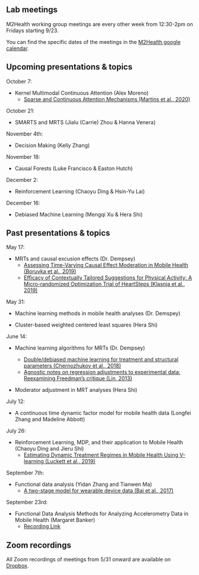 ## Lab meetings

M2Health working group meetings are every other week from 12:30-2pm on Fridays starting 9/23.

You can find the specific dates of the meetings in the [M2Health google calendar](https://calendar.google.com/calendar/u/0?cid=Y182NHJ2Z3U4am82djAwc2h2NHBvNWFiNnM5Y0Bncm91cC5jYWxlbmRhci5nb29nbGUuY29t).

## Upcoming presentations & topics

October 7:

* Kernel Multimodal Continuous Attention (Alex Moreno)
  * [Sparse and Continuous Attention Mechanisms (Martins et al., 2020)](https://arxiv.org/abs/2006.07214)

October 21:

* SMARTS and MRTS (Jialu (Carrie) Zhou & Hanna Venera)

November 4th:

* Decision Making (Kelly Zhang)

November 18:

* Causal Forests (Luke Francisco & Easton Hutch)

December 2:

* Reinforcement Learning (Chaoyu Ding & Hsin-Yu Lai)

December 16:

* Debiased Machine Learning (Mengqi Xu & Hera Shi)

## Past presentations & topics

May 17: 

* MRTs and causal excusion effects (Dr. Dempsey)
   * [Assessing Time-Varying Causal Effect Moderation in Mobile Health
(Boruvka et al., 2019)](https://www.ncbi.nlm.nih.gov/pmc/articles/PMC6241330/)
   * [Efficacy of Contextually Tailored Suggestions for Physical Activity: A Micro-randomized Optimization Trial of HeartSteps (Klasnja et al., 2019)](https://pubmed.ncbi.nlm.nih.gov/30192907/)

May 31: 

* Machine learning methods in mobile health analyses (Dr. Demspey)

* Cluster-based weighted centered least squares (Hera Shi)

June 14: 

* Machine learning algorithms for MRTs (Dr. Dempsey)
   * [Double/debiased machine learning for treatment and structural parameters (Chernozhukov et al., 2018)](https://academic.oup.com/ectj/article/21/1/C1/5056401)
   * [Agnostic notes on regression adjustments to experimental data: Reexamining Freedman’s critique (Lin, 2013)](https://projecteuclid.org/journals/annals-of-applied-statistics/volume-7/issue-1/Agnostic-notes-on-regression-adjustments-to-experimental-data--Reexamining/10.1214/12-AOAS583.full)  

* Moderator adjustment in MRT analyses (Hera Shi)

July 12:

* A continuous time dynamic factor model for mobile health data (Longfei Zhang and Madeline Abbott)

July 26:

* Reinforcement Learning, MDP, and their application to Mobile Health (Chaoyu Ding and Jieru Shi)
  * [Estimating Dynamic Treatment Regimes in Mobile Health Using V-learning (Luckett et al., 2019)](https://www.ncbi.nlm.nih.gov/pmc/articles/PMC7500510/)

September 7th:

* Functional data analysis (Yidan Zhang and Tianwen Ma)
  * [A two-stage model for wearable device data (Bai et al., 2017)](https://www.ncbi.nlm.nih.gov/pmc/articles/PMC5893449/)

September 23rd: 

* Functional Data Analysis Methods for Analyzing Accelerometry Data in Mobile Health (Margaret Banker)
  * [Recording Link](https://umich.zoom.us/rec/share/NKEx01euaUpHM5ympljZ84bQb0RBSViOBrJp0ZC1mrC7Sr4C50NgkY5qKb7m0RYk.cAOEnna87d3WcJOe?startTime=1663953680000)

## Zoom recordings
All Zoom recordings of meetings from 5/31 onward are available on [Dropbox](https://www.dropbox.com/sh/yyoig0mxm4vfo90/AACoP_tBrN4BF8sMuaX1L91Ua?dl=0).
